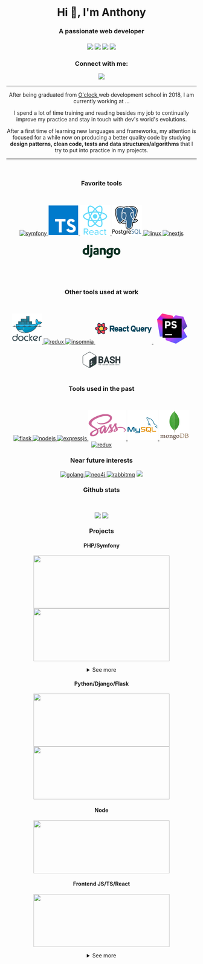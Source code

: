 <h1 align="center">Hi 👋, I'm Anthony</h1>
<h3 align="center">A passionate web developer</h3>

<h3 align="center">
<img src="https://img.shields.io/badge/-PHP-blue?style=flat&logo=php"/>
<img src="https://img.shields.io/badge/-Python-green?style=flat&logo=python"/>
<img src="https://img.shields.io/badge/-Typescript-lightgrey?style=flat&logo=typescript"/>
<img src="https://img.shields.io/badge/-Javascript-orange?style=flat&logo=javascript">
</h3>

<h3 align="center">Connect with me:</h3>
<p align="center">
<a href="https://linkedin.com/in/anthony-paulin"><img src="https://img.shields.io/badge/-LinkedIn-blue?logo=linkedin&style=for-the-badge"/></a>
</p>

---

<p align="center">
After being graduated from <a href="https://oclock.io" target="_blank" rel="noopener noreferrer"> O'clock </a> web development school in 2018, I am currently working at  ...</p>
<p align="center">
I spend a lot of time training and reading besides my job to continually improve my practice and stay in touch with dev's world's evolutions.
</p>
<p align="center">
After a first time of learning new languages and frameworks, my attention is focused for a while now on producing a better quality code by studying <strong>design patterns, clean code, tests and data structures/algorithms</strong> that I try to put into practice in my projects.

</p>

---

<br/>
<h3 align="center" id="tools"><b> Favorite tools</b></h3>
<br/>
<p align="center">
<a href="https://symfony.com" target="_blank" rel="noreferrer"> <img src="https://symfony.com/logos/symfony_black_03.svg" alt="symfony" width="80" height="80"/> </a>  <a href="https://www.typescriptlang.org/" target="_blank" rel="noreferrer"> <img src="https://raw.githubusercontent.com/devicons/devicon/master/icons/typescript/typescript-original.svg" alt="typescript" width="80" height="80"/> </a><a href="https://reactjs.org/" target="_blank" rel="noreferrer"> <img src="https://raw.githubusercontent.com/devicons/devicon/master/icons/react/react-original-wordmark.svg" alt="react" width="80" height="80"/> </a> <a href="https://www.postgresql.org" target="_blank" rel="noreferrer"> <img src="https://raw.githubusercontent.com/devicons/devicon/master/icons/postgresql/postgresql-original-wordmark.svg" alt="postgresql" width="80" height="80"/> </a> <a href="https://www.linux.org/" target="_blank" rel="noreferrer"> <img src="https://www.vectorlogo.zone/logos/linux/linux-ar21.svg" alt="linux" width="100" height="80"/> </a>
 <a href="https://nextjs.org/" target="_blank" rel="noreferrer"> <img src="https://cdn.worldvectorlogo.com/logos/nextjs-2.svg" alt="nextjs" width="80" height="80"/> </a> 
  <a href="" target="_blank" rel="noreferrer"> <svg xmlns="http://www.w3.org/2000/svg" width="100" height="80" viewBox="0 0 512 179"><path fill="#092E20" d="M386.892 41.423c12.001 0 23.093 1.271 36.548 3.998l-9.588 20.198c-7.455-1.455-.597-.195-6.23-.74v2.91l.362 11.816l.18 15.274c.182 3.817.182 7.636.365 11.454v7.637c0 24.001-2 35.273-8 44.545c-8.727 13.638-23.819 20.365-45.273 20.365c-10.91 0-20.363-1.636-30.183-5.455v-25.818h.002c9.82 5.09 19.637 7.453 30 7.453c18.363 0 26.182-7.453 26.182-25.273v-.545c-5.454 2.726-10.91 3.818-18.181 3.818c-24.546 0-40.185-16.182-40.185-41.818c0-31.821 23.093-49.82 64-49.82ZM132.91 43.24v64.909c0 22.365-1.637 33.091-6.545 42.365c-4.547 8.91-10.548 14.545-22.91 20.728l-26.001-12.364c12.364-5.818 18.363-10.907 22.181-18.729c4.001-8 5.275-17.273 5.275-41.636V43.241h28Zm333.998-2.364c28 0 45.092 17.638 45.092 46.183c0 29.275-17.817 47.638-46.183 47.638c-28.002 0-45.275-17.637-45.275-46c.002-29.458 17.821-47.82 46.366-47.82Zm-279.993.365c14.364 0 23.818 3.817 28 11.272c2.363 4.182 3.09 9.636 3.09 21.274v56.908c-12.547 1.818-28.364 3.092-40 3.092c-23.454 0-34.002-8.185-34.002-26.365c0-19.638 14-28.728 48.366-31.638v-6.182c0-5.09-2.545-6.907-9.637-6.907c-10.363 0-22 2.908-32.91 8.546V49.604c12.366-5.816 24.183-8.362 37.093-8.362ZM88.365 0v129.607c-14.363 2.727-24.91 3.818-36.363 3.818C17.818 133.425 0 117.97 0 88.333c0-28.546 18.91-47.09 48.183-47.09c4.545 0 8 .362 12.182 1.453V0h28Zm187.278 41.242c14.364 0 24.728 3.272 30.912 9.636c5.818 5.999 7.635 12.544 7.635 26.546v54.909h-28.001V78.515c0-10.727-3.636-14.729-13.636-14.729c-3.818 0-7.272.364-12.91 2v66.547h-28V47.604c16.545-4.363 30.181-6.362 44-6.362Zm-82.001 52.909c-18.547 1.818-24.547 4.728-24.547 12c0 5.454 3.456 8 11.092 8c4.182 0 8-.363 13.455-1.272V94.151Zm272.904-30.728c-11.093 0-17.459 8.91-17.459 24.363c.002 15.456 6.366 24.365 17.273 24.365c10.73 0 17.094-8.91 17.094-24.365c0-15.272-6.183-24.363-16.908-24.363Zm-415.635.363c-14.182 0-22.365 8.728-22.365 24c0 14.91 7.82 23.092 22.183 23.092c3.09 0 5.636-.182 9.636-.726V65.24c-3.273-1.09-6-1.454-9.454-1.454Zm310.71 4.18c-6.725 3.82-10.182 10.73-10.182 20.547c0 14.002 6.911 22.001 19.274 22.001c3.818 0 6.91-.728 10.545-1.818v-9.635c0-3.273-.18-6.911-.18-10.728l-.181-12.909l-.183-9.273v-2.183h-2.91c-5.453-.182-11.817 1.272-16.182 3.999ZM132.91.15v28.728h-28V.149h28Z"/></svg> </a>

</p>
<br/>
<h3 align="center"><b>Other tools used at work</b></h3>
<br/>
<p align="center">
 <a href="https://www.docker.com/" target="_blank" rel="noreferrer"> <img src="https://raw.githubusercontent.com/devicons/devicon/master/icons/docker/docker-original-wordmark.svg" alt="docker" width="80" height="80"/> </a> 
 </a>
 <a href="https://redux.js.org" target="_blank" rel="noreferrer"> <img src="https://raw.githubusercontent.com/prplx/svg-logos/5585531d45d294869c4eaab4d7cf2e9c167710a9/svg/redux.svg" alt="redux" width="80" height="80"/> </a>
<a href="https://insomnia.rest/" target="_blank" rel="noreferrer"> <img src="https://raw.githubusercontent.com/get-icon/geticon/master/icons/insomnia.svg" alt="insomnia" width="60" height="80"/> </a>
<a href="https://tanstack.com/query/latest" target="_blank" rel="noopener noreferrer"> <svg xmlns="http://www.w3.org/2000/svg" width="150" height="80" viewBox="0 0 512 100"><path fill="#00435B" d="m68.848 62.096l-2.14 3.716a3.612 3.612 0 0 1-3.13 1.809H47.184a3.612 3.612 0 0 1-3.13-1.81l-2.14-3.715h26.934Zm5.99-10.403l-3.773 6.552H39.697l-3.774-6.552H74.84Zm-3.634-10.172l3.64 6.322H35.918l3.641-6.322h31.646Zm-7.626-9.617c1.291 0 2.485.69 3.13 1.81l2.278 3.956h-27.21l2.278-3.956a3.612 3.612 0 0 1 3.13-1.81h16.394Z"/><path fill="#002B3B" d="M23.325 30.18c-1.816-8.806-2.206-15.56-1.032-20.464c.698-2.917 1.975-5.296 3.916-7.013C28.258.891 30.849.001 33.759.001c4.802 0 9.85 2.19 15.245 6.35c2.2 1.697 4.484 3.742 6.856 6.137c.188-.243.402-.473.64-.685C63.204 5.828 68.85 2.115 73.678.684c2.87-.851 5.566-.932 8.02-.106c2.592.872 4.656 2.674 6.113 5.199c2.404 4.167 3.038 9.642 2.142 16.402c-.366 2.756-.99 5.757-1.873 9.01c.333.04.667.113.997.223c8.508 2.82 14.532 5.851 18.18 9.316c2.17 2.061 3.587 4.356 4.099 6.897c.54 2.681.013 5.37-1.442 7.894c-2.399 4.16-6.81 7.442-13.096 10.041c-2.524 1.044-5.38 1.989-8.57 2.839c.146.329.259.678.334 1.044c1.816 8.806 2.206 15.56 1.032 20.464c-.698 2.917-1.974 5.296-3.915 7.013c-2.049 1.812-4.64 2.702-7.55 2.702c-4.802 0-9.85-2.19-15.245-6.35c-2.224-1.715-4.533-3.786-6.932-6.213c-.246.386-.55.745-.908 1.064c-6.705 5.975-12.35 9.688-17.18 11.12c-2.87.85-5.566.932-8.02.106c-2.591-.872-4.656-2.675-6.113-5.2c-2.403-4.166-3.037-9.641-2.141-16.401c.378-2.856 1.035-5.975 1.969-9.364a5.113 5.113 0 0 1-1.094-.234c-8.508-2.82-14.532-5.85-18.179-9.316c-2.17-2.061-3.587-4.356-4.1-6.897c-.54-2.681-.013-5.37 1.442-7.894c2.4-4.16 6.811-7.442 13.097-10.04c2.598-1.076 5.55-2.046 8.855-2.916a5.147 5.147 0 0 1-.276-.907Z"/><path fill="#FF4154" d="M82.648 70.309a1.605 1.605 0 0 1 1.845 1.224l.01.05l.09.467c2.925 15.374.865 23.06-6.179 23.06c-6.891 0-15.664-6.558-26.319-19.677a1.606 1.606 0 0 1 1.21-2.616h.05l.562.003c4.483.024 8.841-.132 13.075-.469c4.998-.398 10.216-1.078 15.656-2.042ZM34.274 58.688l.027.045l.281.492a156.013 156.013 0 0 0 7.052 11.168c2.88 4.149 6.117 8.349 9.714 12.6a1.605 1.605 0 0 1-.135 2.215l-.04.037l-.363.311c-11.9 10.196-19.634 12.232-23.203 6.107c-3.494-5.996-2.227-16.898 3.8-32.706a1.605 1.605 0 0 1 2.867-.27Zm54.413-22.685l.048.016l.448.154c14.689 5.11 20.27 10.725 16.742 16.846c-3.45 5.986-13.48 10.345-30.088 13.076a1.605 1.605 0 0 1-1.644-2.398a156.706 156.706 0 0 0 6.427-12.079c2.162-4.543 4.19-9.42 6.086-14.63a1.605 1.605 0 0 1 1.932-1l.049.015ZM36.802 33.43c.764.45 1.02 1.433.57 2.197a156.706 156.706 0 0 0-6.427 12.08c-2.162 4.543-4.191 9.42-6.087 14.63a1.605 1.605 0 0 1-1.98.985l-.049-.016l-.448-.155C7.693 58.041 2.112 52.427 5.64 46.306C9.09 40.319 19.119 35.96 35.728 33.23c.37-.06.75.01 1.074.2ZM83.958 8.264c3.493 5.996 2.227 16.897-3.8 32.705a1.605 1.605 0 0 1-2.867.27l-.027-.046l-.282-.491a156.013 156.013 0 0 0-7.051-11.168c-2.88-4.15-6.118-8.35-9.714-12.601a1.605 1.605 0 0 1 .134-2.215l.041-.036l.362-.312C72.654 4.174 80.39 2.14 83.958 8.264ZM33.752 4.615c6.892 0 15.665 6.56 26.32 19.677a1.606 1.606 0 0 1-1.211 2.617h-.05l-.561-.003c-4.483-.025-8.842.132-13.076.469c-4.997.397-10.216 1.078-15.656 2.042a1.605 1.605 0 0 1-1.845-1.224l-.01-.05l-.09-.468c-2.925-15.373-.865-23.06 6.18-23.06Z"/><path fill="#FFD94C" d="M48.502 32.105h13.761a5.618 5.618 0 0 1 4.873 2.822l6.91 12.04a5.618 5.618 0 0 1 0 5.592l-6.91 12.04a5.618 5.618 0 0 1-4.873 2.821h-13.76a5.618 5.618 0 0 1-4.874-2.821l-6.909-12.04a5.618 5.618 0 0 1 0-5.593l6.91-12.04a5.618 5.618 0 0 1 4.872-2.821Zm11.664 3.634a5.618 5.618 0 0 1 4.874 2.824l4.818 8.406a5.618 5.618 0 0 1 0 5.588l-4.818 8.405a5.618 5.618 0 0 1-4.874 2.825H50.6a5.618 5.618 0 0 1-4.875-2.825l-4.818-8.405a5.618 5.618 0 0 1 0-5.588l4.818-8.406A5.618 5.618 0 0 1 50.6 35.74h9.566Zm-2.26 3.974H52.86a5.618 5.618 0 0 0-4.871 2.82l-2.546 4.43a5.618 5.618 0 0 0 0 5.599l2.546 4.43a5.618 5.618 0 0 0 4.871 2.82h5.045a5.618 5.618 0 0 0 4.872-2.82l2.546-4.43a5.618 5.618 0 0 0 0-5.598l-2.546-4.432a5.618 5.618 0 0 0-4.872-2.819Zm-2.177 3.804a5.618 5.618 0 0 1 4.869 2.816l.361.627a5.618 5.618 0 0 1 0 5.605l-.361.627a5.618 5.618 0 0 1-4.87 2.816h-.691a5.618 5.618 0 0 1-4.87-2.816l-.36-.627a5.618 5.618 0 0 1 0-5.605l.36-.627a5.618 5.618 0 0 1 4.87-2.816h.692Zm-.345 3.747a2.5 2.5 0 0 0-2.167 3.748a2.5 2.5 0 0 0 4.33-2.498a2.5 2.5 0 0 0-2.163-1.25Zm-20.269 2.499h4.498"/><path fill="#00435B" d="M143.932 76.048V57.661h10.05l9.454 18.387h12.655l-9.752-20.1c2.928-1.19 5.236-3.25 6.923-6.178c1.688-2.928 2.531-5.93 2.531-9.008c0-4.962-1.402-9.007-4.206-12.134c-2.804-3.126-7.332-4.69-13.586-4.69h-25.385v52.11h11.316Zm14.218-29.107h-14.218V34.658h14.218c2.085 0 3.586.583 4.504 1.75c.918 1.166 1.377 2.617 1.377 4.354c0 4.12-1.96 6.18-5.88 6.18Zm34.879 30c6.055 0 10.993-2.307 14.814-6.922l-6.253-6.254c-2.233 2.68-5.087 4.02-8.561 4.02c-2.134 0-3.896-.583-5.285-1.75c-1.39-1.165-2.135-2.94-2.234-5.322h24.343c.199-1.29.298-3.151.298-5.583c0-5.856-1.588-10.323-4.764-13.4c-3.177-3.077-7.296-4.615-12.358-4.615c-5.558 0-9.963 1.786-13.214 5.36c-3.25 3.573-4.876 8.412-4.876 14.516c0 6.253 1.613 11.142 4.84 14.665c3.225 3.524 7.642 5.286 13.25 5.286Zm6.774-24.342h-14.218c.248-1.985.992-3.536 2.233-4.653c1.24-1.116 2.829-1.675 4.764-1.675c4.268 0 6.675 2.11 7.221 6.328Zm25.723 24.343c4.02 0 7.17-1.24 9.454-3.722v2.828h10.72V52.003c0-9.925-5.385-14.888-16.154-14.888c-6.204 0-11.638 1.588-16.304 4.764l3.35 8.263c4.02-2.68 8.09-4.02 12.21-4.02c1.935 0 3.448.46 4.54 1.377c1.092.919 1.638 2.246 1.638 3.983v2.085c-1.985-.894-4.764-1.34-8.338-1.34c-4.119 0-7.717 1.054-10.794 3.163c-3.077 2.11-4.616 5.125-4.616 9.045c0 4.02 1.328 7.11 3.983 9.269c2.655 2.158 6.092 3.238 10.31 3.238Zm2.084-9.082c-3.871 0-5.807-1.117-5.807-3.35c0-2.432 2.234-3.648 6.7-3.648c2.333 0 4.492.298 6.477.893v3.425c-2.233 1.786-4.69 2.68-7.37 2.68Zm38.824 9.082c8.636 0 14.219-4.293 16.75-12.879l-10.348-2.978c-1.141 3.673-3.275 5.51-6.402 5.51c-1.985 0-3.623-.882-4.913-2.644c-1.29-1.761-1.936-4.057-1.936-6.886c0-2.828.658-5.136 1.973-6.923c1.315-1.786 2.99-2.68 5.025-2.68c2.928 0 5.013 1.638 6.253 4.914l10.274-3.35c-2.482-7.941-8.04-11.911-16.676-11.911c-5.36 0-9.665 1.799-12.916 5.397c-3.25 3.598-4.876 8.45-4.876 14.553c0 6.204 1.613 11.068 4.84 14.591c3.225 3.524 7.543 5.286 12.952 5.286Zm31.678 0c3.424 0 6.303-.57 8.635-1.712l1.191-9.082c-2.183.992-4.367 1.488-6.55 1.488c-.596 0-1.105-.186-1.527-.558c-.421-.372-.632-.906-.632-1.6V47.462h8.263v-9.454h-8.263V22.3l-10.72 5.137v10.571h-5.211v9.454h5.21V66.52c0 6.948 3.202 10.422 9.604 10.422Zm59.038 5.136l8.337-5.36l-4.02-5.88c4.914-5.112 7.37-12.06 7.37-20.845c0-3.374-.434-6.6-1.303-9.677a30.987 30.987 0 0 0-3.908-8.598c-1.737-2.656-4.144-4.765-7.22-6.328c-3.078-1.563-6.626-2.345-10.646-2.345c-3.276 0-6.241.521-8.896 1.563c-2.655 1.042-4.851 2.444-6.588 4.206c-1.737 1.762-3.189 3.81-4.355 6.142a29.68 29.68 0 0 0-2.531 7.258a38.12 38.12 0 0 0-.782 7.78c0 2.68.26 5.272.782 7.779a29.68 29.68 0 0 0 2.53 7.258c1.167 2.332 2.619 4.38 4.356 6.141c1.737 1.762 3.933 3.164 6.588 4.206c2.655 1.043 5.62 1.564 8.896 1.564a26.96 26.96 0 0 0 7.22-.968l4.17 6.104Zm-11.39-16.08c-2.035 0-3.822-.483-5.36-1.451a9.935 9.935 0 0 1-3.573-3.871a20.59 20.59 0 0 1-1.861-5.1a25.667 25.667 0 0 1-.596-5.583c0-2.58.323-5.025.968-7.332c.645-2.308 1.873-4.343 3.685-6.105c1.811-1.761 4.057-2.642 6.737-2.642c2.68 0 4.913.856 6.7 2.568c1.786 1.712 3.002 3.722 3.647 6.03c.646 2.308.968 4.801.968 7.481c0 4.368-.794 7.891-2.382 10.571l-4.169-6.253l-8.412 5.434l4.243 6.18h-.372l-.223.074Zm39.42 10.944c4.565 0 8.04-1.464 10.422-4.392v3.498h10.794v-38.04h-10.794v19.95c0 2.929-.534 5.088-1.6 6.477c-1.068 1.39-2.743 2.085-5.026 2.085s-3.87-.695-4.764-2.085c-.893-1.39-1.34-3.598-1.34-6.625V38.008h-10.794v24.715c0 2.58.41 4.839 1.228 6.774c.819 1.936 1.898 3.425 3.238 4.467c1.34 1.042 2.73 1.8 4.169 2.27c1.44.472 2.928.708 4.467.708Zm42.993 0c6.054 0 10.992-2.308 14.814-6.923l-6.253-6.254c-2.234 2.68-5.087 4.02-8.561 4.02c-2.134 0-3.896-.583-5.286-1.75c-1.39-1.165-2.134-2.94-2.233-5.322h24.343c.198-1.29.298-3.151.298-5.583c0-5.856-1.588-10.323-4.765-13.4c-3.176-3.077-7.295-4.615-12.357-4.615c-5.559 0-9.963 1.786-13.214 5.36c-3.25 3.573-4.876 8.412-4.876 14.516c0 6.253 1.613 11.142 4.839 14.665c3.226 3.524 7.643 5.286 13.25 5.286Zm6.774-24.343h-14.219c.249-1.985.993-3.536 2.234-4.653c1.24-1.116 2.829-1.675 4.764-1.675c4.268 0 6.675 2.11 7.221 6.328Zm24.457 23.45V55.427c0-5.261 2.183-7.891 6.55-7.891c2.433 0 4.69.868 6.775 2.605l1.415-9.826c-2.035-2.134-4.542-3.201-7.52-3.201c-1.736 0-3.25.471-4.54 1.414s-2.184 1.91-2.68 2.903v-3.424h-10.795v38.04h10.795ZM491.75 90.49L512 38.008h-11.092l-7.668 20.323c-.546 1.489-.943 2.68-1.19 3.573c-.249-.893-.646-2.084-1.192-3.573l-7.742-20.323H471.95l14.367 37.594l-5.732 14.888h11.166Z"/></svg> </a>
<a><svg xmlns="http://www.w3.org/2000/svg" width="100" height="80" viewBox="0 0 256 256"><defs><linearGradient id="logosPhpstorm0" x1="40.196%" x2="55.577%" y1="64.058%" y2="47.965%"><stop offset="0%" stop-color="#AF1DF5"/><stop offset="21%" stop-color="#BC20E4"/><stop offset="63%" stop-color="#DD29B8"/><stop offset="100%" stop-color="#FF318C"/></linearGradient><linearGradient id="logosPhpstorm1" x1="42.885%" x2="63.378%" y1="78.603%" y2="-4.057%"><stop offset="2%" stop-color="#6B57FF"/><stop offset="42%" stop-color="#B74AF7"/><stop offset="75%" stop-color="#FF318C"/></linearGradient><linearGradient id="logosPhpstorm2" x1="73.258%" x2="32.049%" y1="102.209%" y2="-3.688%"><stop offset="0%" stop-color="#293896"/><stop offset="8%" stop-color="#3B3AA2"/><stop offset="29%" stop-color="#6740C0"/><stop offset="49%" stop-color="#8A44D8"/><stop offset="68%" stop-color="#A347E9"/><stop offset="86%" stop-color="#B249F3"/><stop offset="100%" stop-color="#B74AF7"/></linearGradient><linearGradient id="logosPhpstorm3" x1="62.87%" x2="39.747%" y1="72.446%" y2="45.568%"><stop offset="2%" stop-color="#6B57FF"/><stop offset="78%" stop-color="#B74AF7"/></linearGradient></defs><path fill="url(#logosPhpstorm0)" d="M141.307 45.013L132.773 19.2L43.68 0L0 49.413l48 24.56v-28.96z"/><path fill="url(#logosPhpstorm1)" d="m48 61.813l-48-12.4l24.4 146.56l23.52-.186z"/><path fill="url(#logosPhpstorm2)" d="M208 45.013h-83.493L158.053 15.2l64.64 12L256 109.973l-47.973 47.654z"/><path fill="url(#logosPhpstorm3)" d="M208.053 108.88L208 205.013H70.56l3.547 20.907L160.4 256l95.6-57.227z"/><path d="M47 43.771h162v162H47z"/><path fill="#FFF" d="M67.947 175.093h60v10h-60v-10Zm52.32-58.133l7.813-9.6a27.573 27.573 0 0 0 17.973 7.307c5.334 0 8.694-2.16 8.694-5.68v-.16c0-1.364-.343-2.46-1.422-3.451l-.242-.211a7.3 7.3 0 0 0-.557-.414l-.315-.204a11.058 11.058 0 0 0-.522-.302l-.382-.2a15.25 15.25 0 0 0-.201-.1l-.425-.198a20.305 20.305 0 0 0-.454-.198l-.484-.199a27.087 27.087 0 0 0-.254-.1l-.531-.198a34.56 34.56 0 0 0-.278-.1l-.58-.201l-.303-.101l-.63-.203l-.667-.205l-.702-.208c-.12-.035-.242-.07-.365-.104l-.758-.212l-.795-.215l-2.44-.633l-.766-.205l-1.126-.31l-.368-.105l-.728-.212l-.714-.215a67.125 67.125 0 0 1-.351-.11l-.694-.222l-.68-.226a50.843 50.843 0 0 1-.334-.116l-.658-.235l-.643-.24a23.119 23.119 0 0 1-.316-.124l-.622-.251l-.606-.259c-6.286-2.757-10.049-6.826-10.165-14.88l-.002-.573c0-10.792 8.59-17.981 20.68-18.131l.386-.003a34.667 34.667 0 0 1 22.347 7.654l-6.88 9.973a28.107 28.107 0 0 0-15.653-5.92c-5.067 0-7.734 2.32-7.734 5.333v.187c0 2.23.852 3.644 3.457 4.932l.414.197c.143.066.29.131.443.196l.472.195l.502.195l.533.195l.563.196l.596.198l.629.199l.662.202l1.057.308l1.137.318l1.219.328l1.303.341c.287.075.572.151.853.228l.836.232c.275.078.548.157.817.237l.8.242c.131.04.262.082.392.123l.772.25l.754.256c.372.13.737.262 1.096.397l.707.273c7.675 3.042 11.938 7.422 12.063 15.448l.003.554c0 11.947-9.12 18.667-22.106 18.667a38.27 38.27 0 0 1-25.52-9.627ZM68 65.333h24.533c14.15 0 22.786 8.312 22.958 20.354l.002.526c0 13.867-10.8 21.067-24.24 21.067h-9.92v17.973H68v-59.92Zm23.627 30.214c6.586 0 10.453-3.92 10.453-9.067v-.16c0-5.92-4.107-9.093-10.667-9.093h-10.08v18.32h10.294Z"/></svg></a>
<svg xmlns="http://www.w3.org/2000/svg" width="100" height="80" viewBox="0 0 512 217"><path fill="#FFF" d="M175.374 43.99L107.371 3.615a25.614 25.614 0 0 0-26.24 0L13.114 43.99A27.126 27.126 0 0 0 0 67.357v80.735a27.126 27.126 0 0 0 13.114 23.353l68.003 40.361a25.627 25.627 0 0 0 26.24 0l68.004-40.36a27.126 27.126 0 0 0 13.127-23.368V67.357a27.126 27.126 0 0 0-13.114-23.367Z"/><path fill="#2F3A3E" d="M175.374 43.99L107.371 3.615a25.614 25.614 0 0 0-26.24 0L13.114 43.99A27.126 27.126 0 0 0 0 67.357v80.735a27.126 27.126 0 0 0 13.114 23.353l68.003 40.361a25.627 25.627 0 0 0 26.24 0l68.004-40.36a27.126 27.126 0 0 0 13.127-23.368V67.357a27.126 27.126 0 0 0-13.114-23.367ZM83.5 207.68l-68.003-40.36a22.387 22.387 0 0 1-10.785-19.228V67.357a22.373 22.373 0 0 1 10.785-19.228L83.5 7.755a20.97 20.97 0 0 1 21.488 0l67.949 40.374A22.237 22.237 0 0 1 183.38 63.68c-2.26-4.807-7.34-6.128-13.263-2.723l-64.286 39.816c-8.02 4.67-13.93 9.94-13.944 19.608v79.279c0 5.787 2.329 9.532 5.924 10.635c-1.177.215-2.371.33-3.568.34A21.066 21.066 0 0 1 83.5 207.68Z"/><path fill="#3AB14A" d="m157.55 155.895l-16.94 10.13a1.24 1.24 0 0 0-.776 1.104v4.452c0 .545.368.763.817.504l17.198-10.458c.421-.315.623-.846.518-1.361v-3.909c-.014-.503-.409-.721-.817-.462Z"/><path fill="#FFF" d="M121.492 118.597c.544-.272.994 0 1.007.777l.055 5.91a10.894 10.894 0 0 1 6.509-.79c.422.109.599.68.436 1.361l-1.294 5.188c-.098.392-.3.75-.586 1.035c-.1.1-.215.182-.34.245a.776.776 0 0 1-.504.082a8.633 8.633 0 0 0-6.277 1.008a7.884 7.884 0 0 0-4.644 6.985c0 2.724 1.362 3.473 6.114 3.554c6.278.11 9.001 2.846 9.07 9.178a22.509 22.509 0 0 1-8.334 16.98l.109 5.802a2.124 2.124 0 0 1-.994 1.77l-3.432 1.974c-.545.273-.994 0-1.008-.762v-5.706c-2.94 1.226-5.923 1.512-7.83.75c-.353-.137-.517-.668-.367-1.28l1.24-5.243a2.18 2.18 0 0 1 .612-1.09c.097-.093.207-.17.327-.231a.68.68 0 0 1 .558 0a9.532 9.532 0 0 0 7.203-.913a9.423 9.423 0 0 0 5.325-8.17c0-2.941-1.62-4.167-5.447-4.194c-4.943 0-9.532-.953-9.627-8.17a21.106 21.106 0 0 1 7.98-16.15l-.246-5.937a2.11 2.11 0 0 1 .994-1.797l3.39-2.166Z"/><path fill="#2F3A3E" d="M390.646 61.352a40.415 40.415 0 0 1 24.442.34a35.908 35.908 0 0 1 10.894 5.869a29.63 29.63 0 0 1 7.707 9.273a27.003 27.003 0 0 1 3.078 12.255a3.186 3.186 0 0 1-.98 2.356a3.527 3.527 0 0 1-2.452.98h-11.942a3.39 3.39 0 0 1-3.418-2.859a20.262 20.262 0 0 0-1.675-5.923a13.78 13.78 0 0 0-3.09-4.276a13.617 13.617 0 0 0-4.535-2.724a19.908 19.908 0 0 0-11.724-.245a14.42 14.42 0 0 0-4.562 2.152a10.267 10.267 0 0 0-3.01 3.363a9.083 9.083 0 0 0-1.075 4.562a7.421 7.421 0 0 0 1.361 4.466a13.753 13.753 0 0 0 3.977 3.527a30.352 30.352 0 0 0 5.8 2.724a153.55 153.55 0 0 0 6.414 2.042a114.17 114.17 0 0 1 7.095 2.383a62.788 62.788 0 0 1 7.067 3.146a46.066 46.066 0 0 1 6.454 4.085a29.454 29.454 0 0 1 5.447 5.365a24.647 24.647 0 0 1 3.8 6.686a23.843 23.843 0 0 1 1.36 8.17a22.032 22.032 0 0 1-3.213 11.901a27.384 27.384 0 0 1-8.047 8.266a36.357 36.357 0 0 1-10.894 4.834a45.917 45.917 0 0 1-11.874 1.58a44.323 44.323 0 0 1-13.004-1.948a38.59 38.59 0 0 1-11.507-5.692a30.938 30.938 0 0 1-8.415-9.232a25.872 25.872 0 0 1-3.527-12.61a3.187 3.187 0 0 1 .967-2.369a3.527 3.527 0 0 1 2.465-.994h11.887a3.39 3.39 0 0 1 3.418 2.846a17.253 17.253 0 0 0 1.947 6.087a14.557 14.557 0 0 0 3.69 4.344a15.918 15.918 0 0 0 5.243 2.723a24.729 24.729 0 0 0 12.678.245a15.129 15.129 0 0 0 4.78-2.029a10.744 10.744 0 0 0 3.226-3.295a8.252 8.252 0 0 0 1.144-4.507a8.388 8.388 0 0 0-1.361-4.943a13.263 13.263 0 0 0-4.017-3.759a29.63 29.63 0 0 0-5.924-2.805c-2.36-.826-4.63-1.57-6.808-2.233c-3.364-.98-6.74-2.26-10.172-3.704a46.992 46.992 0 0 1-9.845-5.555a29.821 29.821 0 0 1-7.585-8.157a21.188 21.188 0 0 1-3.091-11.452a22.59 22.59 0 0 1 3.05-11.642a27.915 27.915 0 0 1 7.735-8.47a35.023 35.023 0 0 1 10.62-5.147Zm-60.95-.437a3.42 3.42 0 0 1 3.282 2.275l28.963 87.026a3.146 3.146 0 0 1-.504 2.928a3.502 3.502 0 0 1-2.723 1.362h-11.56a3.419 3.419 0 0 1-3.296-2.315l-6.482-20.222h-25.464l-6.604 20.235a3.433 3.433 0 0 1-3.282 2.302h-11.629a3.502 3.502 0 0 1-2.723-1.362a3.132 3.132 0 0 1-.49-2.928l29.549-87.04a3.433 3.433 0 0 1 3.268-2.26Zm130.131.001a3.364 3.364 0 0 1 3.261 3.268v34.151h30.652V64.184a3.363 3.363 0 0 1 3.445-3.268h11.187a3.364 3.364 0 0 1 3.261 3.268v87.04a3.363 3.363 0 0 1-3.445 3.268h-11.187a3.364 3.364 0 0 1-3.26-3.268v-36.957h-30.653v36.957a3.363 3.363 0 0 1-3.445 3.268h-11.078a3.364 3.364 0 0 1-3.26-3.268v-87.04a3.363 3.363 0 0 1 3.445-3.268Zm-213.767-.014c4.026.038 8.034.545 11.942 1.512a34.11 34.11 0 0 1 10.717 4.643a24.742 24.742 0 0 1 7.775 8.28a23.367 23.367 0 0 1 2.874 12.064a20.534 20.534 0 0 1-4.957 13.304a24.143 24.143 0 0 1-4.93 4.357l.872.518a24.797 24.797 0 0 1 6.073 5.27a23.585 23.585 0 0 1 4.017 6.944a24.102 24.102 0 0 1 1.362 8.306a25 25 0 0 1-2.832 12.256a26.934 26.934 0 0 1-7.667 8.878a35.01 35.01 0 0 1-10.784 5.352a43.997 43.997 0 0 1-12.365 1.892h-29.515a3.364 3.364 0 0 1-3.26-3.268V64.17a3.363 3.363 0 0 1 3.444-3.268Zm2.914 52.889h-14.978v24.783h14.46a19.064 19.064 0 0 0 5.76-.98a15.946 15.946 0 0 0 4.753-2.52a11.18 11.18 0 0 0 3.091-3.758a10.989 10.989 0 0 0 1.13-5.08c.076-1.8-.265-3.594-.994-5.242a10.812 10.812 0 0 0-2.873-3.745a13.617 13.617 0 0 0-4.466-2.45a20.534 20.534 0 0 0-5.883-1.008Zm75.874-21.379l-7.57 23.34h14.978l-7.408-23.34Zm-78.488-15.51h-12.405V98.05h12.773a20.426 20.426 0 0 0 5.446-.844a14.979 14.979 0 0 0 4.535-2.179a10.69 10.69 0 0 0 3.036-3.322a8.443 8.443 0 0 0 1.035-4.398a9.273 9.273 0 0 0-1.062-4.644a9.014 9.014 0 0 0-2.9-3.09a14.339 14.339 0 0 0-4.603-1.935a27.234 27.234 0 0 0-5.855-.735Zm46.134 92.514c.422.554.736 1.182.926 1.852a7.78 7.78 0 0 1 .313 2.192l-.013 1.648c0 .742-.105 1.48-.313 2.192a5.665 5.665 0 0 1-.913 1.852a4.494 4.494 0 0 1-1.525 1.28a4.616 4.616 0 0 1-2.151.477a4.344 4.344 0 0 1-3.622-1.757a5.692 5.692 0 0 1-.9-1.852a7.803 7.803 0 0 1-.299-2.192v-1.648c0-.497.045-.994.136-1.484c.084-.466.217-.923.395-1.361c.175-.42.4-.818.668-1.185c.257-.36.57-.677.926-.94a4.33 4.33 0 0 1 1.211-.613a4.79 4.79 0 0 1 1.485-.217a4.453 4.453 0 0 1 3.676 1.756Zm160.26-1.743a5.736 5.736 0 0 1 1.824.286a4.78 4.78 0 0 1 1.484.804c.418.338.762.76 1.008 1.239c.25.494.38 1.04.38 1.593h-2.232a2.955 2.955 0 0 0-.218-.885c-.113-.264-.28-.5-.49-.695a2.138 2.138 0 0 0-.763-.449a3.077 3.077 0 0 0-1.035-.163a3.363 3.363 0 0 0-.926.122c-.266.076-.515.2-.735.368a1.73 1.73 0 0 0-.49.572a1.62 1.62 0 0 0-.177.762c0 .278.086.549.245.776c.17.234.382.433.626.586c.282.179.584.325.899.436c.336.118.69.227 1.062.327c.554.154 1.096.35 1.62.585c.49.218.949.502 1.362.844c.379.314.693.698.926 1.13c.236.46.353.97.34 1.485c.011.529-.12 1.05-.38 1.511c-.255.44-.604.816-1.022 1.103a4.793 4.793 0 0 1-1.484.667a6.813 6.813 0 0 1-1.77.232a6.682 6.682 0 0 1-1.24-.109a5.828 5.828 0 0 1-1.17-.34a5.202 5.202 0 0 1-1.05-.572a4.153 4.153 0 0 1-.843-.79a3.54 3.54 0 0 1-.777-2.22h2.247c.023.355.116.702.273 1.022c.143.282.347.529.599.721a2.6 2.6 0 0 0 .871.436c.359.102.73.153 1.103.15c.317.003.632-.033.94-.11c.272-.067.53-.182.762-.34c.213-.144.39-.335.518-.558a1.51 1.51 0 0 0 .163-.79a1.593 1.593 0 0 0-.204-.803a1.988 1.988 0 0 0-.572-.613a3.935 3.935 0 0 0-.872-.463a9.807 9.807 0 0 0-1.103-.367a12.964 12.964 0 0 1-1.58-.545a6.182 6.182 0 0 1-1.36-.803a3.963 3.963 0 0 1-.995-1.103a2.805 2.805 0 0 1-.381-1.471a2.955 2.955 0 0 1 .381-1.498c.253-.44.596-.82 1.008-1.117a4.793 4.793 0 0 1 1.47-.708a6.2 6.2 0 0 1 1.757-.245Zm-68.4-.027a6.019 6.019 0 0 1 1.88.272c.5.173.963.441 1.362.79c.399.351.72.783.94 1.267a5.08 5.08 0 0 1 .435 1.66h-2.192a4.003 4.003 0 0 0-.26-.939a2.165 2.165 0 0 0-.476-.708a2.002 2.002 0 0 0-.721-.45a2.9 2.9 0 0 0-1.008-.149a2.16 2.16 0 0 0-1.212.327a2.723 2.723 0 0 0-.844.899c-.24.422-.405.883-.49 1.361a7.748 7.748 0 0 0-.164 1.553v1.606c.006.518.065 1.034.177 1.54c.09.48.265.942.518 1.36c.224.367.532.675.898.9a2.56 2.56 0 0 0 1.362.34h.654c.216-.024.43-.065.64-.123a2.9 2.9 0 0 0 .558-.231c.157-.086.296-.201.408-.34v-2.574h-2.45v-1.648h4.643l.068 4.753c-.239.27-.509.513-.804.721a5.3 5.3 0 0 1-1.048.572a6.604 6.604 0 0 1-1.253.368a7.449 7.449 0 0 1-1.443.136a4.93 4.93 0 0 1-2.165-.45a4.603 4.603 0 0 1-1.594-1.239a5.515 5.515 0 0 1-.994-1.851a7.64 7.64 0 0 1-.354-2.288v-1.593a7.544 7.544 0 0 1 .34-2.288a5.66 5.66 0 0 1 .968-1.852a4.507 4.507 0 0 1 3.622-1.702Zm-84.139.136v8.633c.004.37.059.736.164 1.09c.085.31.228.6.422.858c.185.237.422.428.694.558c.303.14.633.21.967.204a2.33 2.33 0 0 0 .994-.204c.28-.127.528-.319.722-.558c.2-.255.348-.547.435-.858c.104-.354.159-.72.164-1.09v-8.633l2.206.055v8.633c0 .62-.115 1.234-.34 1.81a4.1 4.1 0 0 1-.913 1.363c-.387.39-.85.695-1.362.898a5.188 5.188 0 0 1-1.865.314a4.997 4.997 0 0 1-1.825-.314a3.963 3.963 0 0 1-2.315-2.301a4.984 4.984 0 0 1-.34-1.825v-8.633h2.192Zm184.061.082v1.756h-6.468v3.636h5.597v1.689h-5.583v4.085h6.523v1.73h-8.77v-12.896h8.701Zm-231.83 0v1.756h-6.467v3.636h5.583v1.689h-5.583v4.085h6.522v1.73h-8.756v-12.896h8.702Zm95.456 0v1.756h-6.468v3.636h5.583v1.689h-5.583v4.085h6.522v1.73h-8.755v-12.896h8.701Zm-72.688-.041a8.17 8.17 0 0 1 1.825.218c.528.119 1.03.331 1.484.626c.42.275.767.65 1.008 1.09c.253.482.375 1.022.354 1.566a2.546 2.546 0 0 1-.558 1.634a3.54 3.54 0 0 1-1.485 1.048c.357.093.696.24 1.008.436a2.8 2.8 0 0 1 .735.667a2.982 2.982 0 0 1 .627 1.866a3.527 3.527 0 0 1-.354 1.62a3.309 3.309 0 0 1-.98 1.171a4.52 4.52 0 0 1-1.485.708a6.931 6.931 0 0 1-1.852.259l-4.657-.014v-12.895h4.33Zm123.86.014l4.317 12.895h-2.3l-.9-2.996h-4.235l-.925 2.996h-2.315l4.398-12.895h1.96Zm16.545 0v1.756h-2.927v9.382h2.927v1.757h-8.06v-1.757h2.872v-9.382h-2.873v-1.756h8.061Zm-43.874 0l4.317 12.895h-2.301l-.845-2.996h-4.234l-.926 2.996h-2.315l4.398-12.895h1.906Zm133.447-.014v11.166h6.468v1.73h-8.701v-12.896h2.233Zm-13.617 0v11.166h6.468v1.73h-8.701v-12.896h2.233Zm-175.455-.027a7.394 7.394 0 0 1 1.92.259a4.48 4.48 0 0 1 1.525.721c.424.318.765.734.994 1.212a3.84 3.84 0 0 1 .354 1.702a3.69 3.69 0 0 1-.177 1.185a3.432 3.432 0 0 1-.504.967c-.219.291-.48.548-.776.762a4.984 4.984 0 0 1-1.008.559l2.874 5.446v.11h-2.383l-2.588-5.053h-2.274v5.025h-2.246v-12.895h4.289Zm106.907.027l4.398 8.851v-8.851h2.26l-.013 12.895h-2.247l-4.412-8.864v8.864h-2.246v-12.895h2.26Zm-95.482 0l4.398 8.851v-8.851h2.26v12.895h-2.247l-4.411-8.864v8.864h-2.26v-12.895h2.26Zm136.238 0v5.447h4.643v-5.447h2.179l-.014 12.895h-2.165v-5.76h-4.63v5.76h-2.178v-12.895h2.165Zm-237.78 0l-.055 1.757h-4.167v11.138h-2.22V169.58h-4.085v-1.757h10.526Zm5.964 0v5.447h4.616v-5.447h2.179v12.895h-2.18v-5.76h-4.615v5.76h-2.165v-12.895h2.165Zm56.85 1.634a2.138 2.138 0 0 0-1.252.354a2.52 2.52 0 0 0-.79.912a4.208 4.208 0 0 0-.408 1.28a9.6 9.6 0 0 0-.123 1.444v1.661c.008.484.053.967.136 1.444c.07.445.208.876.409 1.28c.184.367.455.685.79.925c.37.247.808.37 1.252.355a2.18 2.18 0 0 0 1.267-.355a2.72 2.72 0 0 0 .817-.925c.213-.4.36-.833.436-1.28c.084-.477.13-.96.136-1.444l-.014-1.661a8.606 8.606 0 0 0-.136-1.444a4.221 4.221 0 0 0-.436-1.28a2.628 2.628 0 0 0-.817-.912a2.192 2.192 0 0 0-1.266-.354Zm-13.14 5.406l-2.546.014v4.085h2.437c.328-.001.654-.051.967-.15a2.37 2.37 0 0 0 .75-.409c.211-.169.383-.383.503-.626c.122-.26.183-.544.177-.83a2.26 2.26 0 0 0-.163-.872a1.757 1.757 0 0 0-.45-.654a2.083 2.083 0 0 0-.721-.408a3.146 3.146 0 0 0-.954-.15Zm85.42-.64v1.702h-7.462v-1.702h7.462Zm9.722-3.35l-1.566 5.052h3.105l-1.539-5.052Zm27.275 0l-1.566 5.052h3.105l-1.539-5.052Zm-81.96-1.348h-2.043l-.014 4.426h2.056a3.35 3.35 0 0 0 1.022-.15a2.47 2.47 0 0 0 .803-.436a1.92 1.92 0 0 0 .531-.68c.13-.292.195-.608.19-.927a2.424 2.424 0 0 0-.176-.953a1.88 1.88 0 0 0-.504-.694a2.233 2.233 0 0 0-.803-.436c-.346-.1-.703-.15-1.063-.15Zm-40.879.068h-2.124v3.663h2.138c.317 0 .633-.041.94-.122c.269-.07.523-.19.748-.354a1.74 1.74 0 0 0 .504-.572a1.62 1.62 0 0 0 .19-.776a1.825 1.825 0 0 0-.176-.831a1.539 1.539 0 0 0-.504-.572a2.247 2.247 0 0 0-.763-.327a4.589 4.589 0 0 0-.953-.109Z"/></svg>
</p>

<h3 align="center"><b>Tools used in the past</b></h3>
<br/>
<p align="center">
<a href="https://flask.palletsprojects.com/" target="_blank" rel="noreferrer"> <img src="https://www.vectorlogo.zone/logos/pocoo_flask/pocoo_flask-ar21.svg" alt="flask" width="100" height="80"/> </a> 
<a href="http://nodejs.com" target="_blank" rel="noreferrer"> <img src="https://www.vectorlogo.zone/logos/nodejs/nodejs-ar21.svg" alt="nodejs" width="100" height="80"/> </a>
 <a href="http://expressjs.com" target="_blank" rel="noreferrer"> <img src="https://www.vectorlogo.zone/logos/expressjs/expressjs-ar21.svg" alt="expressjs" width="100" height="80"/> </a>
 <a href="https://sass-lang.com" target="_blank" rel="noreferrer"> <img src="https://raw.githubusercontent.com/devicons/devicon/master/icons/sass/sass-original.svg" alt="sass" width="100" height="80"/> </a>
  <a href="https://www.mysql.com/" target="_blank" rel="noreferrer"> <img src="https://raw.githubusercontent.com/devicons/devicon/master/icons/mysql/mysql-original-wordmark.svg" alt="mysql" width="80" height="80"/> </a>
  <a href="https://www.mongodb.com/" target="_blank" rel="noreferrer"> <img src="https://raw.githubusercontent.com/devicons/devicon/master/icons/mongodb/mongodb-original-wordmark.svg" alt="mongodb" width="80" height="80"/> </a>
  <a href="https://memcached.org" target="_blank" rel="noreferrer"> <img src="https://www.vectorlogo.zone/logos/memcached/memcached-ar21.svg" alt="redux" width="100" height="80"/> </a>

<h3 align="center"><b>Near future interests</b></h3>

<p align="center"><a href="https://golang.com/" target="_blank" rel="noreferrer"> <img src="https://www.vectorlogo.zone/logos/golang/golang-ar21.svg" alt="golang" width="80" height="80"/>
<a href="https://neo4j.com//" target="_blank" rel="noreferrer"> <img src="https://www.vectorlogo.zone/logos/neo4j/neo4j-ar21.svg" alt="neo4j" width="100" height="80"/>
<a href="https://www.rabbitmq.com/" target="_blank" rel="noreferrer"><img src="https://www.vectorlogo.zone/logos/rabbitmq/rabbitmq-ar21.svg" alt="rabbitmq"/></a>
<a href="https://www.elastic.co/" target="_blank" rel="noreferrer"> <img src="https://www.vectorlogo.zone/logos/elastic/elastic-ar21.svg"/></a>

</p>

<h3 align="center"><b>Github stats</b></h3>
<br/>
<p align="center">
 <img align="center" src="https://github-readme-stats.vercel.app/api?username=Tonyp85-25&theme=tokyonight&count_private=true"  />
 <img align="center" src="https://github-readme-stats.vercel.app/api/top-langs/?username=Tonyp85-25&hide=css,html,twig&theme=onedark&count_private=true&layout=compact"  height="195"/>

<!-- [![Anurag's GitHub stats](https://github-readme-stats.vercel.app/api?username=Tonyp85-25&theme=tokyonight&count_private=true)](https://github.com/anuraghazra/github-readme-stats) [![Top Langs](https://github-readme-stats.vercel.app/api/top-langs/?username=Tonyp85-25&hide=css,html,twig&theme=onedark&count_private=true)](https://github.com/anuraghazra/github-readme-stats) -->

</p>

<h3 align="center" id="projects"><b>Projects</b></h3>

<h4 align="center">PHP/Symfony</h4>

<p align="center">
<a href="https://github.com/Tonyp85-25/api-example">
  <img align="center" src="https://github-readme-stats.vercel.app/api/pin/?username=Tonyp85-25&repo=api-example" height="140" width="360"/>
</a>
<a href="https://github.com/Tonyp85-25/laboutique">
  <img align="center" src="https://github-readme-stats.vercel.app/api/pin/?username=Tonyp85-25&repo=laboutique" height="140" width="360" />
</a>
 </p>
<details align="center">
<summary> See more</summary>
 <p align="center">
<a href="https://github.com/Tonyp85-25/Oquiz">
  <img align="center" height="180" width="360" src="https://github-readme-stats.vercel.app/api/pin/?username=Tonyp85-25&repo=Oquiz" />
</a>
  <a href="https://github.com/Tonyp85-25/faqoclock">
  <img align="center" height="180" width="360" src="https://github-readme-stats.vercel.app/api/pin/?username=Tonyp85-25&repo=faqoclock" />
</a>
<a href="https://github.com/Tonyp85-25/cauldron_overflow">
  <img align="center" src="https://github-readme-stats.vercel.app/api/pin/?repo=cauldron_overflow&username=Tonyp85-25" height="140" width="360" />
</a>
<a href="https://github.com/Tonyp85-25/service-container">
  <img align="center" src="https://github-readme-stats.vercel.app/api/pin/?username=Tonyp85-25&repo=service-container" height="140" width="360" />
</a>
<a href="https://github.com/Tonyp85-25/php-unit">
  <img align="center" src="https://github-readme-stats.vercel.app/api/pin/?username=Tonyp85-25&repo=php-unit" height="140" width="360" />
</a>
  <a href="https://github.com/Tonyp85-25/phpunit_and_selenium">
  <img align="center" src="https://github-readme-stats.vercel.app/api/pin/?username=Tonyp85-25&repo=phpunit_and_selenium" height="140" width="360" />
</a>
<!-- <a href="https://github.com/Tonyp85-25/symfo-eval-faq-o-clock-Tonyp85-25">
  <img align="center" src="https://github-readme-stats.vercel.app/api/pin/?username=Tonyp85-25&repo=symfo-eval-faq-o-clock-Tonyp85-25" height="140" width="360" />
</a> -->
  </p>
</details>
</p>

<h4 align="center">Python/Django/Flask</h4>

<p align="center">
<a href="https://github.com/Tonyp85-25/btre_project">
<img align="center" src="https://github-readme-stats.vercel.app/api/pin/?repo=btre_project&username=Tonyp85-25" height="140" width="360" /></a>
<a href="https://github.com/Tonyp85-25/DB_APIREST">
<img align="center" src="https://github-readme-stats.vercel.app/api/pin/?username=Tonyp85-25&repo=DB_APIREST" height="140" width="360" />
</a>
<!-- <details>
<summary></summary>
</details> -->
</p>

<h4 align="center">Node</h4>

<p align="center">
<a href="https://github.com/Tonyp85-25/postgres-api">
  <img align="center" src="https://github-readme-stats.vercel.app/api/pin/?username=Tonyp85-25&repo=postgres-api" height="140" width="360" />
</a>
<!-- <details>
    <summary>Node</summary>
</details> -->
</p>

<h4 align="center">Frontend JS/TS/React</h4>

<p align="center">
 <a href="https://github.com/Tonyp85-25/jotto-app">
  <img align="center" src="https://github-readme-stats.vercel.app/api/pin/?username=Tonyp85-25&repo=jotto-app" height="140" width="360" />
</a>
<details align="center">
<summary>See more</summary>
<p align="center">
 <a href="https://github.com/Tonyp85-25/typescriptApp">
  <img align="center" src="https://github-readme-stats.vercel.app/api/pin/?repo=typescriptApp&username=Tonyp85-25" height="140" width="360" />
</a>
<a href="https://github.com/Tonyp85-25/demographicApp">
  <img align="center" src="https://github-readme-stats.vercel.app/api/pin/?repo=demographicApp&username=Tonyp85-25" height="140" width="360" />
</a>
<a href="https://github.com/Tonyp85-25/movies-react-app">
  <img align="center" src="https://github-readme-stats.vercel.app/api/pin/?username=Tonyp85-25&repo=movies-react-app" height="140" width="360" />
</a>
 <a href="https://o-clock-hyperspace.github.io/evaluation-js-memory-Tonyp85-25/">Memory game</a
 </p>
</details>
</p>
